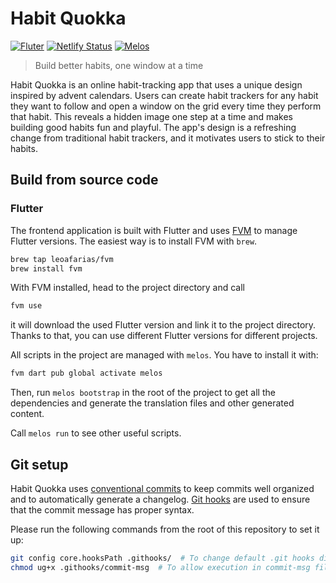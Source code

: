 # Habit Quokka

[![Fluter](https://img.shields.io/badge/Flutter-02569B?style=for-the-badge&logo=flutter&logoColor=white)](https://flutter.dev)
[![Netlify Status](https://api.netlify.com/api/v1/badges/db37a603-3dd6-43c9-afd4-17494b69c7bc/deploy-status)](https://app.netlify.com/sites/habitquokka/deploys)
[![Melos](https://img.shields.io/badge/maintained%20with-melos-f700ff.svg?style=flat-square)](https://github.com/invertase/melos)

> Build better habits, one window at a time

Habit Quokka is an online habit-tracking app that uses a unique design inspired by advent calendars. Users can create habit trackers for any habit they want to follow and open a window on the grid every time they perform that habit. This reveals a hidden image one step at a time and makes building good habits fun and playful. The app's design is a refreshing change from traditional habit trackers, and it motivates users to stick to their habits.

## Build from source code

### Flutter

The frontend application is built with Flutter and uses [FVM](https://fvm.app/) to manage Flutter versions. The easiest way is to install FVM with `brew`.

```bash
brew tap leoafarias/fvm
brew install fvm
```

With FVM installed, head to the project directory and call

```bash
fvm use
```

it will download the used Flutter version and link it to the project directory. Thanks to that, you can use different Flutter versions for different projects.

All scripts in the project are managed with `melos`. You have to install it with:

```bash
fvm dart pub global activate melos
```

Then, run `melos bootstrap` in the root of the project to get all the dependencies and generate the translation files and other generated content.

Call `melos run` to see other useful scripts.

## Git setup

Habit Quokka uses [conventional commits](https://h.daily-dev-tips.com/git-basics-conventional-commits) to keep commits well organized and to automatically generate a changelog.
[Git hooks](https://git-scm.com/book/en/v2/Customizing-Git-Git-Hooks) are used to ensure that the commit message has proper syntax.

Please run the following commands from the root of this repository to set it up:

```bash
git config core.hooksPath .githooks/  # To change default .git hooks directory
chmod ug+x .githooks/commit-msg  # To allow execution in commit-msg file
```
